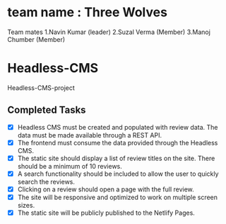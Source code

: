 # team name : Three Wolves
Team mates
1.Navin Kumar (leader)
2.Suzal Verma (Member)
3.Manoj Chumber (Member)

# Headless-CMS

Headless-CMS-project

## Completed Tasks

- [x] Headless CMS must be created and populated with review data. The data must be made available through a REST API.
- [x] The frontend must consume the data provided through the Headless CMS.
- [x] The static site should display a list of review titles on the site. There should be a minimum of 10 reviews.
- [x] A search functionality should be included to allow the user to quickly search the reviews.
- [x] Clicking on a review should open a page with the full review.
- [x] The site will be responsive and optimized to work on multiple screen sizes.
- [x] The static site will be publicly published to the Netlify Pages.
